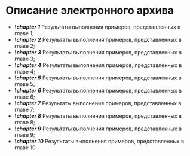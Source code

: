 # Описание электронного архива

* ***\chapter 1*** Результаты выполнения примеров, представленных в главе 1;
* ***\chapter 2*** Результаты выполнения примеров, представленных в главе 2;
* ***\chapter 3*** Результаты выполнения примеров, представленных в главе 3;
* ***\chapter 4*** Результаты выполнения примеров, представленных в главе 4;
* ***\chapter 5*** Результаты выполнения примеров, представленных в главе 5;
* ***\chapter 6*** Результаты выполнения примеров, представленных в главе 6;
* ***\chapter 7*** Результаты выполнения примеров, представленных в главе 7;
* ***\chapter 8*** Результаты выполнения примеров, представленных в главе 8;
* ***\chapter 9*** Результаты выполнения примеров, представленных в главе 9;
* ***\chapter 10*** Результаты выполнения примеров, представленных в главе 10.
